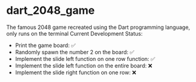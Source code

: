 # dart_2048_game
The famous 2048 game recreated using the Dart programming language, only runs on the terminal
Current Development Status:
- Print the game board: ✅
- Randomly spawn the number 2 on the board: ✅
- Implement the slide left function on one row function: ✅
- Implement the slide left function on the entire board: ❌
- Implement the slide right function on one row: ❌
